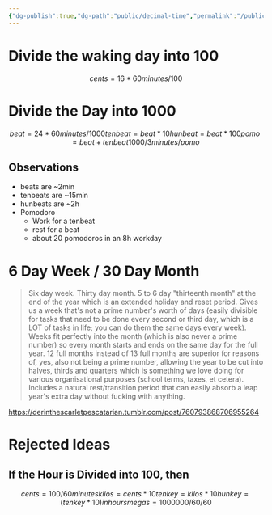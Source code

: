 ```yaml
---
{"dg-publish":true,"dg-path":"public/decimal-time","permalink":"/public/decimal-time/","hide":true,"tags":["atomic"],"noteIcon":""}
---
```



# Divide the waking day into 100
```math
cents = 16 * 60 minutes / 100
```

# Divide the Day into 1000
```math
beat = 24 * 60 minutes / 1000
tenbeat = beat * 10
hunbeat = beat * 100

pomo = beat + tenbeat
1000/3 minutes / pomo 
```


## Observations
- beats are ~2min
- tenbeats are ~15min
- hunbeats are ~2h
- Pomodoro
    - Work for a tenbeat
    - rest for a beat
    - about 20 pomodoros in an 8h workday

# 6 Day Week / 30 Day Month

> Six day week. Thirty day month. 5 to 6 day "thirteenth month" at the end of the year which is an extended holiday and reset period. Gives us a week that's not a prime number's worth of days (easily divisible for tasks that need to be done every second or third day, which is a LOT of tasks in life; you can do them the same days every week). Weeks fit perfectly into the month (which is also never a prime number) so every month starts and ends on the same day for the full year. 12 full months instead of 13 full months are superior for reasons of, yes, also not being a prime number, allowing the year to be cut into halves, thirds and quarters which is something we love doing for various organisational purposes (school terms, taxes, et cetera). Includes a natural rest/transition period that can easily absorb a leap year's extra day without fucking with anything.

https://derinthescarletpescatarian.tumblr.com/post/760793868706955264

# Rejected Ideas

## If the Hour is Divided into 100, then
```math
cents = 100 / 60 minutes
kilos = cents * 10
tenkey  = kilos * 10
hunkey  = (tenkey * 10) in hours
megas = 1000000 / 60 / 60 
```
